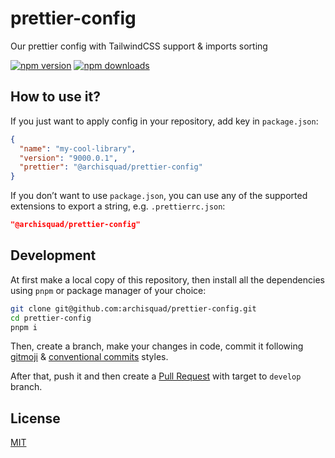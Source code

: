 # prettier-config

Our prettier config with TailwindCSS support & imports sorting

[![npm version][npm-version-src]][npm-version-href]
[![npm downloads][npm-downloads-src]][npm-downloads-href]

## How to use it?

If you just want to apply config in your repository, add key in `package.json`:

```json
{
  "name": "my-cool-library",
  "version": "9000.0.1",
  "prettier": "@archisquad/prettier-config"
}
```

If you don’t want to use `package.json`, you can use any of the supported
extensions to export a string, e.g. `.prettierrc.json`:

```json
"@archisquad/prettier-config"
```

## Development

At first make a local copy of this repository, then install all the dependencies
using `pnpm` or package manager of your choice:

```bash
git clone git@github.com:archisquad/prettier-config.git
cd prettier-config
pnpm i
```

Then, create a branch, make your changes in code, commit it following
[gitmoji](https://gitmoji.dev/) &
[conventional commits](https://www.conventionalcommits.org/en/v1.0.0/) styles.

After that, push it and then create a
[Pull Request](https://github.com/archisquad/prettier-config/pulls) with target
to `develop` branch.

## License

[MIT](./LICENSE.md)

<!-- Badges -->

[npm-version-src]:
  https://img.shields.io/npm/v/@archisquad/prettier-config?style=flat-square
[npm-version-href]: https://npmjs.com/package/@archisquad/prettier-config
[npm-downloads-src]:
  https://img.shields.io/npm/dm/@archisquad/prettier-config?style=flat-square
[npm-downloads-href]: https://npmjs.com/package/@archisquad/prettier-config

